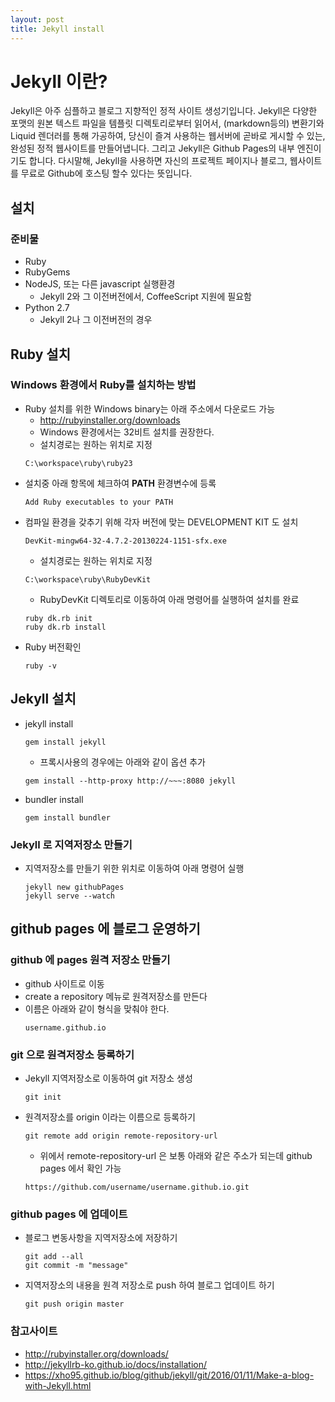 ```yaml
---
layout: post
title: Jekyll install
---
```


# Jekyll 이란?


Jekyll은 아주 심플하고 블로그 지향적인 정적 사이트 생성기입니다.
Jekyll은 다양한 포맷의 원본 텍스트 파일을 템플릿 디렉토리로부터 읽어서, 
(markdown등의) 변환기와 Liquid 렌더러를 통해 가공하여,
당신이 즐겨 사용하는 웹서버에 곧바로 게시할 수 있는, 완성된 정적 웹사이트를 만들어냅니다.
그리고 Jekyll은 Github Pages의 내부 엔진이기도 합니다. 
다시말해, Jekyll을 사용하면 자신의 프로젝트 페이지나 블로그, 웹사이트를 무료로 Github에 호스팅 할수 있다는 뜻입니다.

## 설치

### 준비물

* Ruby
* RubyGems
* NodeJS, 또는 다른 javascript 실행환경
	* Jekyll 2와 그 이전버전에서, CoffeeScript 지원에 필요함
* Python 2.7
	* Jekyll 2나 그 이전버전의 경우

## Ruby 설치

### Windows 환경에서 Ruby를 설치하는 방법

* Ruby 설치를 위한 Windows binary는 아래 주소에서 다운로드 가능
	* <http://rubyinstaller.org/downloads>
	* Windows 환경에서는 32비트 설치를 권장한다.
	* 설치경로는 원하는 위치로 지정
	```
	C:\workspace\ruby\ruby23
	```
* 설치중 아래 항목에 체크하여 __PATH__ 환경변수에 등록
	```
	Add Ruby executables to your PATH
	```
* 컴파일 환경을 갖추기 위해 각자 버전에 맞는 DEVELOPMENT KIT 도 설치
	```
	DevKit-mingw64-32-4.7.2-20130224-1151-sfx.exe
	```
	* 설치경로는 원하는 위치로 지정
	```
	C:\workspace\ruby\RubyDevKit
	```
	* RubyDevKit 디렉토리로 이동하여 아래 명령어를 실행하여 설치를 완료
	```
	ruby dk.rb init
	ruby dk.rb install
	```
* Ruby 버전확인
	```
	ruby -v
	```

## Jekyll 설치

* jekyll install
	```
	gem install jekyll
	```
	* 프록시사용의 경우에는 아래와 같이 옵션 추가
	```
	gem install --http-proxy http://~~~:8080 jekyll
	```
* bundler install
	```
	gem install bundler
	```

### Jekyll 로 지역저장소 만들기

* 지역저장소를 만들기 위한 위치로 이동하여 아래 명령어 실행
	```
	jekyll new githubPages
	jekyll serve --watch
	```

## github pages 에 블로그 운영하기

### github 에 pages 원격 저장소 만들기

* github 사이트로 이동
* create a repository 메뉴로 원격저장소를 만든다
* 이름은 아래와 같이 형식을 맞춰야 한다.
	```
	username.github.io
	```

### git 으로 원격저장소 등록하기

* Jekyll 지역저장소로 이동하여 git 저장소 생성
	```
	git init
	```
* 원격저장소를 origin 이라는 이름으로 등록하기
	```
	git remote add origin remote-repository-url
	```
	* 위에서 remote-repository-url 은 보통 아래와 같은 주소가 되는데 github pages 에서 확인 가능
	```
	https://github.com/username/username.github.io.git
	```

### github pages 에 업데이트

* 블로그 변동사항을 지역저장소에 저장하기
	```
	git add --all
	git commit -m "message"
	```
* 지역저장소의 내용을 원격 저장소로 push 하여 블로그 업데이트 하기
	```
	git push origin master
	```

### 참고사이트

* <http://rubyinstaller.org/downloads/>
* <http://jekyllrb-ko.github.io/docs/installation/>
* <https://xho95.github.io/blog/github/jekyll/git/2016/01/11/Make-a-blog-with-Jekyll.html>
